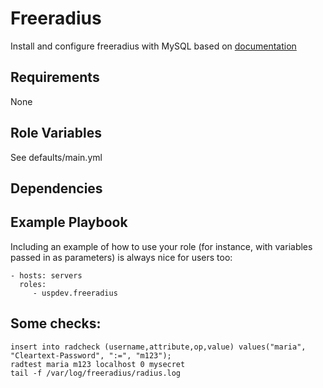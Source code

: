 Freeradius
==========

Install and configure freeradius with MySQL based on [documentation](https://wiki.freeradius.org/guide/SQL-HOWTO-for-freeradius-3.x-on-Debian-Ubuntu)

Requirements
------------

None

Role Variables
--------------

See defaults/main.yml

Dependencies
------------


Example Playbook
----------------
Including an example of how to use your role (for instance, with variables passed in as parameters) is always nice for users too:

    - hosts: servers
      roles:
         - uspdev.freeradius

Some checks:
------------

    insert into radcheck (username,attribute,op,value) values("maria", "Cleartext-Password", ":=", "m123");
    radtest maria m123 localhost 0 mysecret
    tail -f /var/log/freeradius/radius.log

